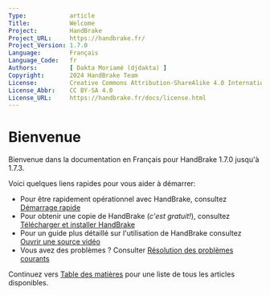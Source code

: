 ```yaml
---
Type:            article
Title:           Welcome
Project:         HandBrake
Project_URL:     https://handbrake.fr/
Project_Version: 1.7.0
Language:        Français
Language_Code:   fr
Authors:         [ Dakta Moriamé (djdakta) ]
Copyright:       2024 HandBrake Team
License:         Creative Commons Attribution-ShareAlike 4.0 International
License_Abbr:    CC BY-SA 4.0
License_URL:     https://handbrake.fr/docs/license.html
---
```


Bienvenue
=======

Bienvenue dans la documentation en Français pour HandBrake 1.7.0 jusqu'à 1.7.3.

Voici quelques liens rapides pour vous aider à démarrer:

- Pour être rapidement opérationnel avec HandBrake, consultez [Démarrage rapide](introduction/quick-start.html)
- Pour obtenir une copie de HandBrake (*c'est gratuit!*), consultez [Télécharger et installer HandBrake](get-handbrake/download-and-install.html)
- Pour un guide plus détaillé sur l'utilisation de HandBrake consultez [Ouvrir une source vidéo](workflow/open-video-source.html)
- Vous avez des problèmes ? Consulter [Résolution des problèmes courants](help/troubleshooting-common-issues.html)

Continuez vers [Table des matières](table-of-contents.html) pour une liste de tous les articles disponibles.
